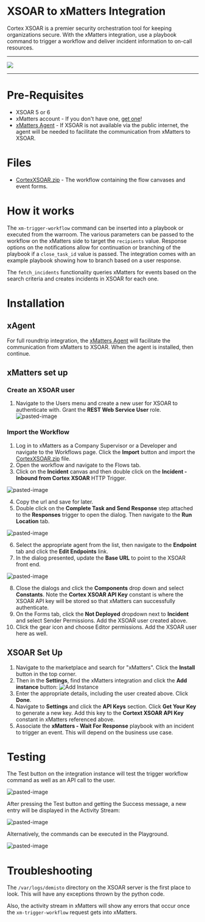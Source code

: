 # XSOAR to xMatters Integration

Cortex XSOAR is a premier security orchestration tool for keeping organizations secure. With the xMatters integration, use a playbook command to trigger a workflow and deliver incident information to on-call resources.

---------

<kbd>
  <img src="https://github.com/xmatters/xMatters-Labs/raw/master/media/disclaimer.png">
</kbd>

---------


# Pre-Requisites
* XSOAR 5 or 6
* xMatters account - If you don't have one, [get one](https://www.xmatters.com)!
* [xMatters Agent](https://help.xmatters.com/ondemand/xmodwelcome/xmattersagent/xmatters-agent-topic.htm) - If XSOAR is not available via the public internet, the agent will be needed to facilitate the communication from xMatters to XSOAR.

# Files
* [CortexXSOAR.zip](CortexXSOAR.zip) - The workflow containing the flow canvases and event forms.


# How it works
The `xm-trigger-workflow` command can be inserted into a playbook or executed from the warroom. The various parameters can be passed to the workflow on the xMatters side to target the `recipients` value. Response options on the notifications allow for continuation or branching of the playbook if a `close_task_id` value is passed. The integration comes with an example playbook showing how to branch based on a user response. 

The `fetch_incidents` functionality queries xMatters for events based on the search criteria and creates incidents in XSOAR for each one. 


# Installation

## xAgent
For full roundtrip integration, the [xMatters Agent](https://help.xmatters.com/ondemand/xmodwelcome/xmattersagent/xmatters-agent-topic.htm) will facilitate the communication from xMatters to XSOAR. When the agent is installed, then continue. 

## xMatters set up

### Create an XSOAR user

1. Navigate to the Users menu and create a new user for XSOAR to authenticate with. Grant the **REST Web Service User** role.
![pasted-image](media/README/20201014153356.png)


### Import the Workflow

1. Log in to xMatters as a Company Supervisor or a Developer and navigate to the Workflows page. Click the **Import** button and import the [CortexXSOAR.zip](CortexXSOAR.zip) file. 
2. Open the workflow and navigate to the Flows tab.
3. Click on the **Incident** canvas and then double click on the **Incident - Inbound from Cortex XSOAR** HTTP Trigger.

![pasted-image](media/README/20201011120933.png)

4. Copy the url and save for later. 
5. Double click on the **Complete Task and Send Response** step attached to the **Responses** trigger to open the dialog. Then navigate to the **Run Location** tab. 

![pasted-image](media/README/20210106092209.png)

6. Select the appropriate agent from the list, then navigate to the **Endpoint** tab and click the **Edit Endpoints** link.
7. In the dialog presented, update the **Base URL** to point to the XSOAR front end. 

![pasted-image](media/README/20210106092209.png)

8. Close the dialogs and click the **Components** drop down and select **Constants**. Note the **Cortex XSOAR API Key** constant is where the XSOAR API key will be stored so that xMatters can successfully authenticate.
9. On the Forms tab, click the **Not Deployed** dropdown next to **Incident** and select Sender Permissions. Add the XSOAR user created above. 
11. Click the gear icon and choose Editor permissions. Add the XSOAR user here as well. 


## XSOAR Set Up

1. Navigate to the marketplace and search for "xMatters". Click the **Install** button in the top corner.
2. Then in the **Settings**, find the xMatters integration and click the **Add instance** button:
![Add Instance](media/README/xMatters_instance.png)
3. Enter the appropriate details, including the user created above. Click **Done**.
4. Navigate to **Settings** and click the **API Keys** section. Click **Get Your Key** to generate a new key. Add this key to the **Cortext XSOAR API Key** constant in xMatters referenced above. 
4. Associate the **xMatters - Wait For Response** playbook with an incident to trigger an event. This will depend on the business use case. 

# Testing
The Test button on the integration instance will test the trigger workflow command as well as an API call to the user.


![pasted-image](media/README/20201016150133.png)

After pressing the Test button and getting the Success message, a new entry will be displayed in the Activity Stream:

![pasted-image](media/README/20201016150517.png)

Alternatively, the commands can be executed in the Playground.

![pasted-image](media/README/20201016150603.png)


# Troubleshooting
The `/var/logs/demisto` directory on the XSOAR server is the first place to look. This will have any exceptions thrown by the python code. 

Also, the activity stream in xMatters will show any errors that occur once the `xm-trigger-workflow` request gets into xMatters. 


